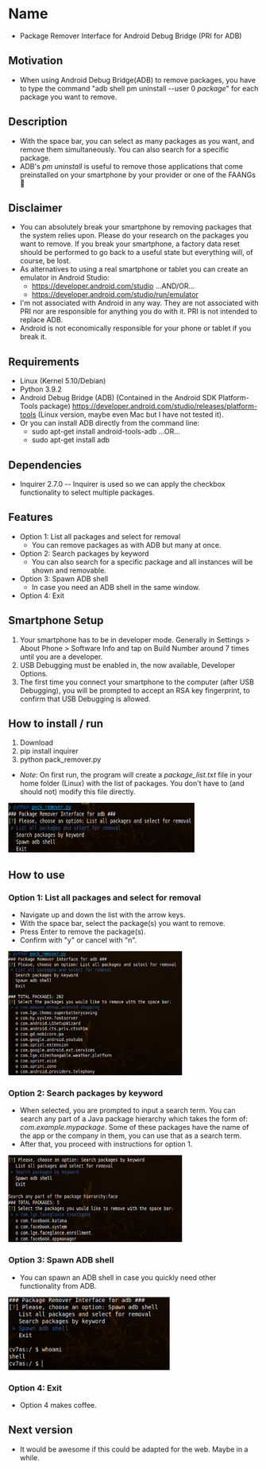 # Name
- Package Remover Interface for Android Debug Bridge (PRI for ADB)

## Motivation
- When using Android Debug Bridge(ADB) to remove packages, you have to type the command "adb shell pm uninstall --user 0 _package_" for each package you want to remove.

## Description
- With the space bar, you can select as many packages as you want, and remove them simultaneously. You can also search for a specific package.
- ADB's _pm uninstall_ is useful to remove those applications that come preinstalled on your smartphone by your provider or one of the FAANGs :vampire:

## Disclaimer
- You can absolutely break your smartphone by removing packages that the system relies upon. Please do your research on the packages you want to remove. If you break your smartphone, a factory data reset should be performed to go back to a useful state but everything will, of course, be lost.
- As alternatives to using a real smartphone or tablet you can create an emulator in Android Studio:
	- https://developer.android.com/studio  ...AND/OR...
	- https://developer.android.com/studio/run/emulator
- I'm not associated with Android in any way. They are not associated with PRI nor are responsible for anything you do with it. PRI is not intended to replace ADB.
- Android is not economically responsible for your phone or tablet if you break it.

## Requirements
- Linux (Kernel 5.10/Debian)
- Python 3.9.2
- Android Debug Bridge (ADB) (Contained in the Android SDK Platform-Tools package) https://developer.android.com/studio/releases/platform-tools (Linux version, 	maybe even Mac but I have not tested it).
- Or you can install ADB directly from the command line:	
	- sudo apt-get install android-tools-adb  ...OR...
	- sudo apt-get install adb

## Dependencies
- Inquirer 2.7.0 -- Inquirer is used so we can apply the checkbox functionality to select multiple packages.

## Features
- Option 1: List all packages and select for removal
	- You can remove packages as with ADB but many at once.
- Option 2: Search packages by keyword
    - You can also search for a specific package and all instances will be shown and removable.
- Option 3: Spawn ADB shell
    - In case you need an ADB shell in the same window.
- Option 4: Exit

## Smartphone Setup
1. Your smartphone has to be in developer mode. Generally in Settings > About Phone > Software Info and tap on Build Number around 7 times until you are a developer.
2. USB Debugging must be enabled in, the now available, Developer Options.
3. The first time you connect your smartphone to the computer (after USB Debugging), you will be prompted to accept an RSA key fingerprint, to confirm that USB Debugging is allowed.

## How to install / run
1. Download
2. pip install inquirer
3. python pack_remover.py
- *Note*: On first run, the program will create a _package_list.txt_ file in your home folder (Linux) with the list of packages. You don't have to (and should not) modify this file directly.
<img src="images/pri_0th.png" width="375" height="100">

## How to use
### Option 1: List all packages and select for removal
- Navigate up and down the list with the arrow keys.
- With the space bar, select the package(s) you want to remove.
- Press Enter to remove the package(s).
- Confirm with "y" or cancel with "n".
<img src="images/pri_1st.png" width="350" height="250">

### Option 2: Search packages by keyword
- When selected, you are prompted to input a search term. You can search any part of a Java package hierarchy which takes the form of: _com.example.mypackage_. Some of these packages have the name of the app or the company in them, you can use that as a search term.
- After that, you proceed with instructions for option 1.
<img src="images/pri_2nd.png" width="350" height="175">

### Option 3: Spawn ADB shell
- You can spawn an ADB shell in case you quickly need other functionality from ADB.
<img src="images/pri_3rd.png" width="325">

### Option 4: Exit
- Option 4 makes coffee.

## Next version
- It would be awesome if this could be adapted for the web. Maybe in a while.
